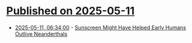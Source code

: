 # [Published on 2025-05-11](index.md)

* [2025-05-11, 06:34:00](https://soylentnews.org/article.pl?sid=25/05/09/1729255&from=rss) - [Sunscreen Might Have Helped Early Humans Outlive Neanderthals](https://soylentnews.org/article.pl?sid=25/05/09/1729255&from=rss)
